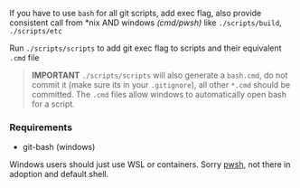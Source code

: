 If you have to use `bash` for all git scripts, add exec flag, also provide consistent call from *nix AND windows *(cmd/pwsh)* like `./scripts/build`, `./scripts/etc`

Run `./scripts/scripts` to add git exec flag to scripts and their equivalent `.cmd` file

> **IMPORTANT** `./scripts/scripts` will also generate a `bash.cmd`, do not commit it (make sure its in your `.gitignore`), all other `*.cmd` should be committed. The `.cmd` files allow windows to automatically open bash for a script. 

### Requirements
- git-bash (windows)

Windows users should just use WSL or containers. Sorry [pwsh](https://github.com/PowerShell/PowerShell#get-powershell), not there in adoption and default shell.